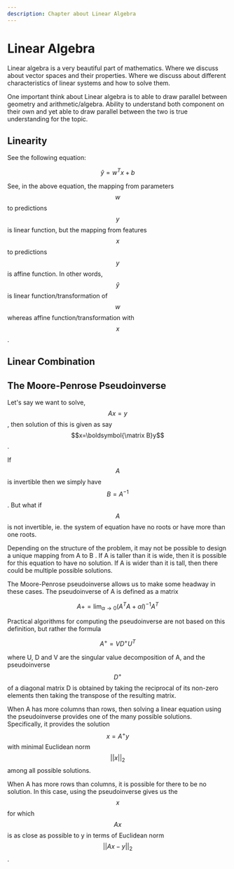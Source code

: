 ```yaml
---
description: Chapter about Linear Algebra
---
```


# Linear Algebra

Linear algebra is a very beautiful part of mathematics. Where we discuss about vector spaces and their properties. Where we discuss about different characteristics of linear systems and how to solve them. 

One important think about Linear algebra is to able to draw parallel between geometry and arithmetic/algebra. Ability to understand both component on their own and yet able to draw parallel between the two is true understanding for the topic. 

## Linearity

See the following equation:

$$
\hat y = w^Tx+b
$$

See, in the above equation, the mapping from parameters $$w$$to predictions $$y$$ is linear function, but the mapping from features $$x$$to predictions $$y$$is affine function. In other words, $$\hat y$$is linear function/transformation of $$w$$ whereas affine function/transformation with $$x$$.

## Linear Combination

## The Moore-Penrose Pseudoinverse

Let's say we want to solve, $$Ax=y$$, then solution of this is given as say $$x=\boldsymbol{\matrix B}y$$. 

If $$A$$is invertible then we simply have $$B=A^{-1}$$. But what if $$A$$is not invertible, ie. the system of equation have no roots or have more than one roots.

Depending on the structure of the problem, it may not be possible to design a unique mapping from A to B . If A is taller than it is wide, then it is possible for this equation to have no solution. If A is wider than it is tall, then there could be multiple possible solutions.

The Moore-Penrose pseudoinverse allows us to make some headway in these cases. The pseudoinverse of A is defined as a matrix 

$$
A + = \lim_{\alpha\rightarrow0} (A^T A + α I )^{−1} A^T
$$

  Practical algorithms for computing the pseudoinverse are not based on this definition, but rather the formula 

$$
A^+ = V D^+ U^T
$$

where U, D and V are the singular value decomposition of A, and the pseudoinverse $$D^ +$$ of a diagonal matrix D is obtained by taking the reciprocal of its non-zero elements then taking the transpose of the resulting matrix. 

When A has more columns than rows, then solving a linear equation using the pseudoinverse provides one of the many possible solutions. Specifically, it provides the solution $$x = A^ + y$$ with minimal Euclidean norm $$|| x ||_2$$ among all possible solutions. 

When A has more rows than columns, it is possible for there to be no solution. In this case, using the pseudoinverse gives us the $$x$$ for which$$ Ax$$ is as close as possible to y in terms of Euclidean norm $$|| Ax − y ||_2$$ .

